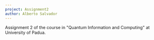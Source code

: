 ```yaml
---
project: Assignment2
author: Alberto Salvador
---
```


Assignment 2 of the course in "Quantum Information and Computing" at University of Padua.

